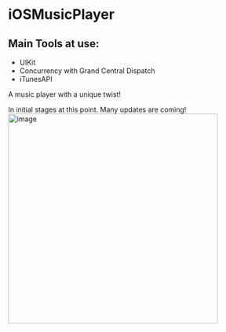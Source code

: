 # iOSMusicPlayer
## Main Tools at use:
  - UIKit
  - Concurrency with Grand Central Dispatch
  - iTunesAPI


A music player with a unique twist!

In initial stages at this point. Many updates are coming!
<br>
<img width="427" alt="image" src="https://user-images.githubusercontent.com/18224357/219340776-b0690659-d059-416e-be5d-a396154f5156.png">
